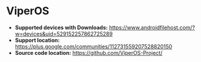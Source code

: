 # ViperOS

+ **Supported devices with Downloads:** https://www.androidfilehost.com/?w=devices&uid=529152257862725289
+ **Support location:** https://plus.google.com/communities/112731559207528820150
+ **Source code location:** https://github.com/ViperOS-Project/
